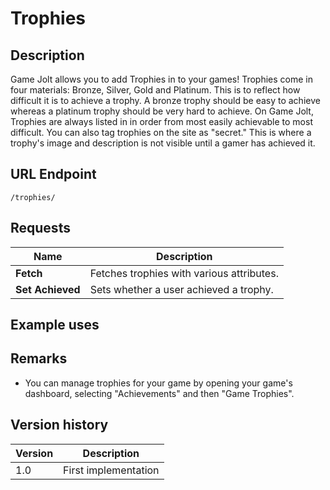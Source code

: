 # Trophies

## Description

Game Jolt allows you to add Trophies in to your games!
Trophies come in four materials: Bronze, Silver, Gold and Platinum. This is to reflect how difficult it is to achieve a trophy. A bronze trophy should be easy to achieve whereas a platinum trophy should be very hard to achieve.
On Game Jolt, Trophies are always listed in in order from most easily achievable to most difficult.
You can also tag trophies on the site as "secret." This is where a trophy's image and description is not visible until a gamer has achieved it.

## URL Endpoint

```
/trophies/
```

## Requests

Name							| Description
---								| ---
__Fetch__						| Fetches trophies with various attributes.
__Set Achieved__				| Sets whether a user achieved a trophy.

## Example uses

## Remarks

- You can manage trophies for your game by opening your game's dashboard, selecting "Achievements" and then "Game Trophies".

## Version history

Version		| Description
---			| ---
1.0			| First implementation